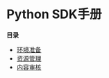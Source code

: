 # Python SDK手册

**目录**

- [环境准备](uai-censor/pysdk/prepare)
- [资源管理](uai-censor/pysdk/resource)
- [内容审核](uai-censor/pysdk/censor)

